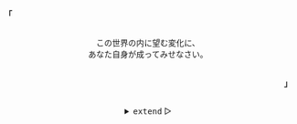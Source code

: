 <p align="left"><strong><samp>「</samp></strong></p>
    <p align="center">
        <samp><br>
        この世界の内に望む変化に、<br>
        あなた自身が成ってみせなさい。<br>
        </samp><br>
    </p>
<p align="right"><strong><samp>」</samp></strong></p>

<br>

<details align="center">
<summary><samp>extend</samp> &#9655;</summary>

<h2></h2><br>
<p align="center">
    <samp>
    <a href="https://twitter.com/yuutonuko_" target="_blank">Twitter</a> &#9670;
    <a href="mailto:yuutonuko@outlook.jp" target="_blank">Contact Me</a>
    </samp>
</p>

<h2></h2><br>
<p align="center">
    <samp>
    <a href="https://ko-fi.com/yuutonuko" target="_blank"><strong>‎ ko-fi ‎</strong></a>
    </samp>
</p>

<h2></h2><br>

```console
rm -r .minecraft
